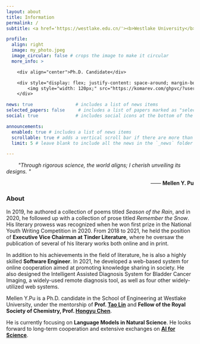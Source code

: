```yaml
---
layout: about
title: Information
permalink: /
subtitle: <a href='https://westlake.edu.cn/'><b>Westlake University</b></a>. No.600 Dunyu Road, Hangzhou, Zhejiang, China.

profile:
  align: right
  image: my_photo.jpeg
  image_circular: false # crops the image to make it circular
  more_info: >

    <div align="center">Ph.D. Candidate</div>

    <div style="display: flex; justify-content: space-around; margin-bottom: 20px;">
        <img style="width: 120px;" src="https://komarev.com/ghpvc/?username=dandelionym&label=Profile%20views&color=0e75b6&style=flat" alt="dandelionym" />
    </div>

news: true                # includes a list of news items
selected_papers: false     # includes a list of papers marked as "selected={true}"
social: true              # includes social icons at the bottom of the page

announcements:
  enabled: true # includes a list of news items
  scrollable: true # adds a vertical scroll bar if there are more than 3 news items
  limit: 5 # leave blank to include all the news in the `_news` folder

---
```


&emsp;&emsp; <i>"Through rigorous science, the world aligns; I cherish unveiling its designs. "</i>

<p align="right"> —— <b>Mellen Y. Pu</b> </p>


### About

In 2019, he authored a collection of poems titled *Season of the Rain*, and in 2020, he followed up with a collection of prose titled *Remember the Snow*. His literary prowess was recognized when he won first prize in the National Youth Writing Competition in 2020. From 2018 to 2021, he held the position of **Executive Vice Chairman at Tinder Literature**, where he oversaw the publication of several of his literary works both online and in print.

In addition to his achievements in the field of literature, he is also a highly skilled **Software Engineer**. In 2021, he developed a web-based system for online cooperation aimed at promoting knowledge sharing in society. He also designed the Intelligent Assisted Diagnosis System for Bladder Cancer Imaging, a widely-used remote diagnosis tool, as well as four other widely-utilized web systems.


Mellen Y.Pu is a Ph.D. candidate in the School of Engineering at Westlake University, under the mentorship of **Prof. [Tao Lin](https://en.westlake.edu.cn/faculty/tao-lin.html)** and **Fellow of the Royal Society of Chemistry, Prof. [Hongyu Chen](https://en.westlake.edu.cn/faculty/hongyu-chen.html)**. 

He is currently focusing on **Language Models in Natural Science**. He looks forward to long-term cooperation and extensive exchanges on **<u>AI for Science</u>**.  

<br/>
